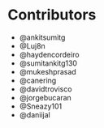 # Contributors

- @ankitsumitg
- @Luj8n
- @haydencordeiro
- @sumitankitg130
- @mukeshprasad
- @canering
- @davidtrovisco
- @jorgebucaran
- @Sneazy101
- @daniijal
